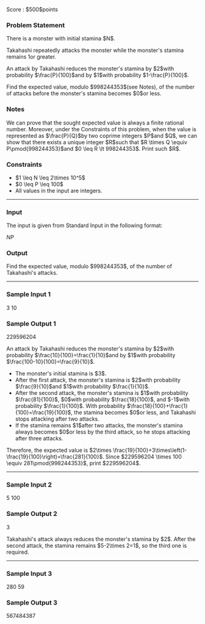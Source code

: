 
<div>

<span>

<span>

<p>
Score : $500$points
</p>

<div>

<section>

### **Problem Statement**

<p>
There is a monster with initial stamina $N$.

Takahashi repeatedly attacks the monster while the monster's stamina remains $1$or greater.
</p>

<p>
An attack by Takahashi reduces the monster's stamina by $2$with probability $\frac{P}{100}$and by $1$with probability $1-\frac{P}{100}$.
</p>

<p>
Find the expected value, modulo $998244353$(see Notes), of the number of attacks before the monster's stamina becomes $0$or less.  
</p>

</section>

</div>

<div>

<section>

### **Notes**

<p>
We can prove that the sought expected value is always a finite rational number.  Moreover, under the Constraints of this problem, when the value is represented as $\frac{P}{Q}$by two coprime integers $P$and $Q$, we can show that there exists a unique integer $R$such that $R \times Q \equiv P\pmod{998244353}$and $0 \leq R \lt 998244353$.  Print such $R$.
</p>

</section>

</div>

<div>

<section>

### **Constraints**

<ul>

<li>
$1 \leq N \leq 2\times 10^5$
</li>

<li>
$0 \leq P \leq 100$
</li>

<li>
All values in the input are integers.
</li>

</ul>

</section>

</div>

---

<div>

<div>

<section>

### **Input**

<p>
The input is given from Standard Input in the following format:
</p>

<div>

$N$$P$
</div>

</section>

</div>

<div>

<section>

### **Output**

<p>
Find the expected value, modulo $998244353$, of the number of Takahashi's attacks.
</p>

</section>

</div>

</div>

---

<div>

<section>

### **Sample Input 1**

<div>

3 10

</div>

</section>

</div>

<div>

<section>

### **Sample Output 1**

<div>

229596204

</div>

<p>
An attack by Takahashi reduces the monster's stamina
by $2$with probability $\frac{10}{100}=\frac{1}{10}$and by $1$with probability $\frac{100-10}{100}=\frac{9}{10}$.
</p>

<ul>

<li>
The monster's initial stamina is $3$.
</li>

<li>
After the first attack, the monster's stamina is $2$with probability $\frac{9}{10}$and $1$with probability $\frac{1}{10}$.
</li>

<li>
After the second attack, the monster's stamina is $1$with probability $\frac{81}{100}$, $0$with probability $\frac{18}{100}$, and $-1$with probability $\frac{1}{100}$.  With probability $\frac{18}{100}+\frac{1}{100}=\frac{19}{100}$, the stamina becomes $0$or less, and Takahashi stops attacking after two attacks.
</li>

<li>
If the stamina remains $1$after two attacks, the monster's stamina always becomes $0$or less by the third attack, so he stops attacking after three attacks.
</li>

</ul>

<p>
Therefore, the expected value is $2\times \frac{19}{100}+3\times\left(1-\frac{19}{100}\right)=\frac{281}{100}$.  Since $229596204 \times 100 \equiv 281\pmod{998244353}$, print $229596204$.
</p>

</section>

</div>

---

<div>

<section>

### **Sample Input 2**

<div>

5 100

</div>

</section>

</div>

<div>

<section>

### **Sample Output 2**

<div>

3

</div>

<p>
Takahashi's attack always reduces the monster's stamina by $2$.
After the second attack, the stamina remains $5-2\times 2=1$, so the third one is required.
</p>

</section>

</div>

---

<div>

<section>

### **Sample Input 3**

<div>

280 59

</div>

</section>

</div>

<div>

<section>

### **Sample Output 3**

<div>

567484387

</div>

</section>

</div>

</span>

</span>

</div>

